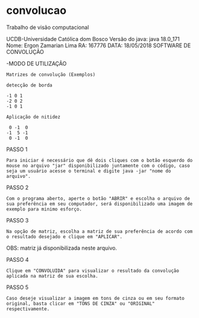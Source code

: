 # convolucao
Trabalho de visão computacional

UCDB-Universidade Católica dom Bosco
Versão do java: java 18.0_171
Nome: Ergon Zamarian Lima  RA: 167776
DATA: 18/05/2018
SOFTWARE DE CONVOLUÇÃO


-MODO DE UTILIZAÇÃO

	Matrizes de convolução (Exemplos)

	detecção de borda

	-1 0 1
	-2 0 2
	-1 0 1

	Aplicação de nitidez

	 0 -1  0
	-1  5 -1
	 0 -1  0


PASSO 1
	
	Para iniciar é necessário que dê dois cliques com o botão esquerdo do mouse no arquivo "jar" disponibilizado juntamente com o código, caso seja um usuário acesse o terminal e digite java -jar "nome do arquivo".


PASSO 2

	Com o programa aberto, aperte o botão "ABRIR" e escolha o arquivo de sua preferência em seu computador, será disponibilizado uma imagem de exemplo para minimo esforço.


PASSO 3

	Na opção de matriz, escolha a matriz de sua preferência de acordo com o resultado desejado e clique em "APLICAR".
OBS: matriz já disponibilizada neste arquivo.

PASSO 4

	Clique em "CONVOLUIDA" para visualizar o resultado da convolução aplicada na matriz de sua escolha.

PASSO 5

	Caso deseje visualizar a imagem em tons de cinza ou em seu formato original, basta clicar em "TONS DE CINZA" ou "ORIGINAL" respectivamente. 







